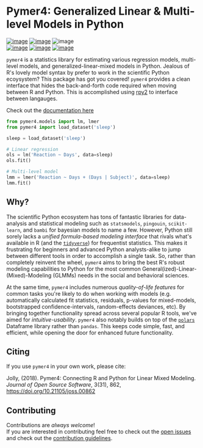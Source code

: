 # Pymer4: Generalized Linear & Multi-level Models in Python

[![image](https://img.shields.io/badge/contributions-welcome-brightgreen.svg?style=flat)](https://github.com/ejolly/pymer4/issues) [![image](https://anaconda.org/ejolly/pymer4/badges/version.svg)](https://anaconda.org/ejolly/pymer4) ![image](https://img.shields.io/badge/python-3.10%20%7C%203.11%20%7C%203.12-blue)  
[![image](https://pepy.tech/badge/pymer4)](https://pepy.tech/project/pymer4) [![image](http://joss.theoj.org/papers/10.21105/joss.00862/status.svg)](https://doi.org/10.21105/joss.00862) [![image](https://zenodo.org/badge/90598701.svg)](https://zenodo.org/record/1523205)  

`pymer4` is a statistics library for estimating various regression models, multi-level models, and generalized-linear-mixed models in Python. Jealous of R's lovely model syntax by prefer to work in the scientific Python ecoysystem? This package has got you covered! `pymer4` provides a clean interface that hides the back-and-forth code required when moving between R and Python. This is accomplished using [rpy2](https://rpy2.github.io/doc/latest/html/index.html/) to interface between langauges.

Check out the [documentation here](https://eshinjolly.com/pymer4)

```python
from pymer4.models import lm, lmer
from pymer4 import load_dataset('sleep')

sleep = load_dataset('sleep')

# Linear regression
ols = lm('Reaction ~ Days', data=sleep)
ols.fit()

# Multi-level model
lmm = lmer('Reaction ~ Days + (Days | Subject)', data=sleep)
lmm.fit()
```


## Why?

The scientific Python ecosystem has tons of fantastic libraries for data-analysis and statistical modeling such as `statsmodels`, `pingouin`, `scikit-learn`, and `bambi` for bayesian models to name a few. However, Python still sorely lacks a *unified formula-based modeling interface* that rivals what's available in R (and the [`tidyverse`](https://www.tidyverse.org/)) for frequentist statistics. This makes it frustrating for beginners and advanced Python analysts-alike to jump between different tools in order to accomplish a single task. So, rather than completely reinvent the wheel, `pymer4` aims to bring the best R's robust modeling capabilities to Python for the most common General(ized)-Linear-(Mixed)-Modeling (GLMMs) needs in the social and behavioral sciences. 

At the same time, `pymer4` includes numerous *quality-of-life features* for common tasks you're likely to do when working with models (e.g. automatically calculated fit statistics, residuals, p-values for mixed-models, bootstrapped confidence-intervals, random-effects deviances, etc). By bringing together functionality spread across several popular R tools, we've aimed for *intuitive-usability*. `pymer4` also notably builds on top of the [`polars`](https://docs.pola.rs/py-polars/html/reference/) Dataframe library rather than `pandas`. This keeps code simple, fast, and efficient, while opening the door for enhanced future functionality.

## Citing

If you use `pymer4` in your own work, please cite:

Jolly, (2018). Pymer4: Connecting R and Python for Linear Mixed
Modeling. *Journal of Open Source Software*, 3(31), 862,
<https://doi.org/10.21105/joss.00862>

## Contributing

Contributions are *always welcome*!  
If you are interested in contributing feel free to check out the [open issues](https://github.com/ejolly/pymer4/issues) and check out the [contribution guidelines](https://eshinjolly.com/pymer4/contributing/contributing.html).